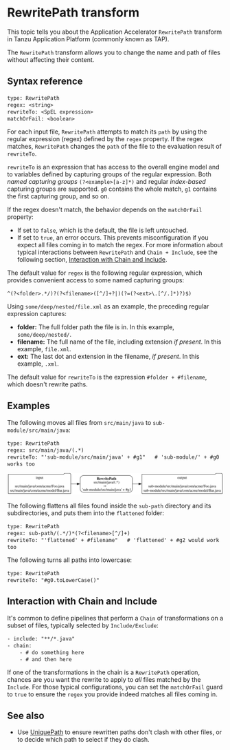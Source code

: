 # RewritePath transform

This topic tells you about the Application Accelerator `RewritePath` transform in Tanzu Application Platform (commonly known as TAP).

The `RewritePath` transform allows you to change the name and path of files without affecting their content.

## <a id="syntax-ref"></a>Syntax reference

```
type: RewritePath
regex: <string>
rewriteTo: <SpEL expression>
matchOrFail: <boolean>
```

For each input file, `RewritePath` attempts to match its `path` by using
the regular expression (regex) defined by the `regex` property.
If the regex matches, `RewritePath` changes the `path` of the file to the evaluation result of `rewriteTo`.

`rewriteTo` is an expression that has access to the overall
engine model and to variables defined by capturing groups of the regular
expression. Both _named capturing groups_ `(?<example>[a-z]*)` and regular
_index-based_ capturing groups are supported.
`g0` contains the whole match, `g1` contains the first capturing group, and so on.

If the regex doesn't match, the behavior depends on the `matchOrFail` property:

- If set to `false`, which is the default, the file is left untouched.
- If set to `true`, an error occurs. This prevents misconfiguration if you
  expect all files coming in to match the regex. For more information about
  typical interactions between `RewritePath` and `Chain + Include`,
  see the following section, [Interaction with Chain and Include](#interaction-chain-include).
  
The default value for `regex` is the following regular expression,
which provides convenient access to some named capturing groups:

```
^(?<folder>.*/)?(?<filename>([^/]+?|)(?=(?<ext>\.[^/.]*)?)$)
```

Using `some/deep/nested/file.xml` as an example,
the preceding regular expression captures:

- **folder:** The full folder path the file is in. In this example, `some/deep/nested/`.
- **filename:** The full name of the file, including extension _if present_. In this example, `file.xml`.
- **ext:** The last dot and extension in the filename, _if present_. In this example, `.xml`.

The default value for `rewriteTo` is the expression `#folder + #filename`,
which doesn't rewrite paths.

## <a id="examples"></a>Examples

The following moves all files from `src/main/java` to `sub-module/src/main/java`:

```
type: RewritePath
regex: src/main/java/(.*)
rewriteTo: "'sub-module/src/main/java' + #g1"   # 'sub-module/' + #g0 works too
```
![image](rewrite-path.svg)


The following flattens all files found inside the `sub-path` directory and its subdirectories,
and puts them into the `flattened` folder:

```
type: RewritePath
regex: sub-path/(.*/)*(?<filename>[^/]+)
rewriteTo: "'flattened' + #filename"   # 'flattened' + #g2 would work too
```

The following turns all paths into lowercase:

```
type: RewritePath
rewriteTo: "#g0.toLowerCase()" 
```

## <a id='interaction-chain-include'></a>Interaction with Chain and Include

It's common to define pipelines that perform a `Chain` of transformations
on a subset of files, typically selected by `Include/Exclude`:

```
- include: "**/*.java"
- chain:
    - # do something here
    - # and then here
```

If one of the transformations in the chain is a `RewritePath` operation,
chances are you want the rewrite to apply to _all_ files matched by the `Include`.
For those typical configurations, you can set the `matchOrFail` guard to `true` to
ensure the `regex` you provide indeed matches all files coming in.

## See also

- Use [UniquePath](unique-path.md) to ensure rewritten paths don't clash with
  other files, or to decide which path to select if they do clash.
